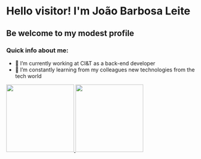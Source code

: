 # Hello visitor! I'm João Barbosa Leite
## Be welcome to my modest profile

### Quick info about me:
- 🎸 I’m currently working at CI&T as a back-end developer
- 🌱 I’m constantly learning from my colleagues new technologies from the tech world

<div>
  <a href="https://github.com/JoaoBLeite">
  <img height="180em" src="https://github-readme-stats.vercel.app/api?username=joaobleite&show_icons=true&theme=dracula&include_all_commits=true&count_private=true" />
  <img height="180em" src="https://github-readme-stats.vercel.app/api/top-langs/?username=joaobleite&layout=compact&langs_count=16&theme=dracula" />
</div>
